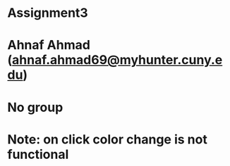 # Assignment3 
# Ahnaf Ahmad (ahnaf.ahmad69@myhunter.cuny.edu)
# No group
# Note: on click color change is not functional 
